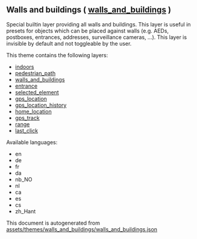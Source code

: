 [//]: # (WARNING: this file is automatically generated. Please find the sources at the bottom and edit those sources)

 Walls and buildings ( [walls_and_buildings](https://mapcomplete.osm.be/walls_and_buildings) ) 
-----------------------------------------------------------------------------------------------



Special builtin layer providing all walls and buildings. This layer is useful in presets for objects which can be placed against walls (e.g. AEDs, postboxes, entrances, addresses, surveillance cameras, …). This layer is invisible by default and not toggleable by the user.

This theme contains the following layers:



  - [indoors](../Layers/indoors.md)
  - [pedestrian_path](../Layers/pedestrian_path.md)
  - [walls_and_buildings](../Layers/walls_and_buildings.md)
  - [entrance](../Layers/entrance.md)
  - [selected_element](../Layers/selected_element.md)
  - [gps_location](../Layers/gps_location.md)
  - [gps_location_history](../Layers/gps_location_history.md)
  - [home_location](../Layers/home_location.md)
  - [gps_track](../Layers/gps_track.md)
  - [range](../Layers/range.md)
  - [last_click](../Layers/last_click.md)


Available languages:



  - en
  - de
  - fr
  - da
  - nb_NO
  - nl
  - ca
  - es
  - cs
  - zh_Hant
 

This document is autogenerated from [assets/themes/walls_and_buildings/walls_and_buildings.json](https://github.com/pietervdvn/MapComplete/blob/develop/assets/themes/walls_and_buildings/walls_and_buildings.json)
